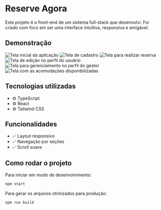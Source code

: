 # Reserve Agora

Este projeto é o front-end de um sistema full-stack que desenvolvi. 
Foi criado com foco em ser uma interface intuitiva, responsiva e amigável.

## Demonstração

![Tela inicial da aplicação](./src/assets/login.png)
![Tela de cadastro](./src/assets/cadastrar.png)
![Tela para realizar reserva](./src/assets/agendar.png)
![Tela de edição no perfil do usuário](./src/assets/editar.png)
![Tela para gerenciamento no perfil do gestor](./src/assets/gerir.png)
![Tela com as acomodações disponibilizadas](./src/assets/image.png)

## Tecnologias utilizadas

- ⚙️ TypeScript
- ⚙️ React
- ⚙️ Tailwind CSS

## Funcionalidades

- ✅ Layout responsivo
- ✅ Navegação por seções
- ✅ Scroll suave

## Como rodar o projeto

Para iniciar em modo de desenvolvimento:

```bash
npm start
```

Para gerar os arquivos otimizados para produção:

```bash
npm run build
```
  
